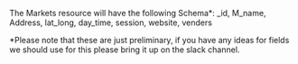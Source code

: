 The Markets resource will have the following Schema*:
_id, M_name, Address, lat_long, day_time, session, website, venders

*Please note that these are just preliminary, if you have any ideas for fields we
should use for this please bring it up on the slack channel.
